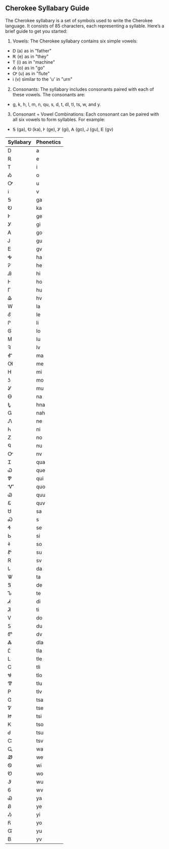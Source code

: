 
## Cherokee Syllabary Guide

The Cherokee syllabary is a set of symbols used to write the Cherokee language. It consists of 85 characters, each representing a syllable. Here’s a brief guide to get you started:

1. Vowels: The Cherokee syllabary contains six simple vowels:

- Ꭰ (a) as in "father"
- Ꭱ (e) as in "they"
- Ꭲ (i) as in "machine"
- Ꭳ (o) as in "go"
- Ꭴ (u) as in "flute"
- Ꭵ (v) similar to the 'u' in "urn"

2. Consonants: The syllabary includes consonants paired with each of these vowels. The consonants are:

- g, k, h, l, m, n, qu, s, d, t, dl, tl, ts, w, and y.

3. Consonant + Vowel Combinations: Each consonant can be paired with all six vowels to form syllables. For example:

- Ꭶ (ga), Ꭷ (ka), Ꭸ (ge), Ꭹ (gi), Ꭺ (go), Ꭻ (gu), Ꭼ (gv)



| Syllabary | Phonetics |
|-----------|-----------|
| Ꭰ         | a         |
| Ꭱ         | e         |
| Ꭲ         | i         |
| Ꭳ         | o         |
| Ꭴ         | u         |
| Ꭵ         | v         |
| Ꭶ         | ga        |
| Ꭷ         | ka        |
| Ꭸ         | ge        |
| Ꭹ         | gi        |
| Ꭺ         | go        |
| Ꭻ         | gu        |
| Ꭼ         | gv        |
| Ꭽ         | ha        |
| Ꭾ         | he        |
| Ꭿ         | hi        |
| Ꮀ         | ho        |
| Ꮁ         | hu        |
| Ꮂ         | hv        |
| Ꮃ         | la        |
| Ꮄ         | le        |
| Ꮅ         | li        |
| Ꮆ         | lo        |
| Ꮇ         | lu        |
| Ꮈ         | lv        |
| Ꮉ         | ma        |
| Ꮊ         | me        |
| Ꮋ         | mi        |
| Ꮌ         | mo        |
| Ꮍ         | mu        |
| Ꮎ         | na        |
| Ꮏ         | hna       |
| Ꮐ         | nah       |
| Ꮑ         | ne        |
| Ꮒ         | ni        |
| Ꮓ         | no        |
| Ꮔ         | nu        |
| Ꮕ         | nv        |
| Ꮖ         | qua       |
| Ꮗ         | que       |
| Ꮘ         | qui       |
| Ꮙ         | quo       |
| Ꮚ         | quu       |
| Ꮛ         | quv       |
| Ꮜ         | sa        |
| Ꮝ         | s         |
| Ꮞ         | se        |
| Ꮟ         | si        |
| Ꮠ         | so        |
| Ꮡ         | su        |
| Ꮢ         | sv        |
| Ꮣ         | da        |
| Ꮤ         | ta        |
| Ꮥ         | de        |
| Ꮦ         | te        |
| Ꮧ         | di        |
| Ꮨ         | ti        |
| Ꮩ         | do        |
| Ꮪ         | du        |
| Ꮫ         | dv        |
| Ꮬ         | dla       |
| Ꮭ         | tla       |
| Ꮮ         | tle       |
| Ꮯ         | tli       |
| Ꮰ         | tlo       |
| Ꮱ         | tlu       |
| Ꮲ         | tlv       |
| Ꮳ         | tsa       |
| Ꮴ         | tse       |
| Ꮵ         | tsi       |
| Ꮶ         | tso       |
| Ꮷ         | tsu       |
| Ꮸ         | tsv       |
| Ꮹ         | wa        |
| Ꮺ         | we        |
| Ꮻ         | wi        |
| Ꮼ         | wo        |
| Ꮽ         | wu        |
| Ꮾ         | wv        |
| Ꮿ         | ya        |
| Ᏸ         | ye        |
| Ᏹ         | yi        |
| Ᏺ         | yo        |
| Ᏻ         | yu        |
| Ᏼ         | yv        |


